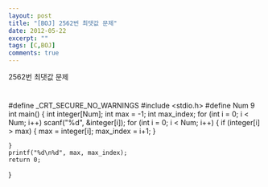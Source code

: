 ```yaml
---
layout: post
title: "[BOJ] 2562번 최댓값 문제"
date: 2012-05-22
excerpt: ""
tags: [C,BOJ]
comments: true
---
```

2562번 최댓값 문제

#
#define _CRT_SECURE_NO_WARNINGS
#include <stdio.h>
#define Num 9
int main()
{
	int integer[Num];
	int max = -1;
	int max_index;
	for (int i = 0; i < Num; i++)
		scanf("%d", &integer[i]);
	for (int i = 0; i < Num; i++)
	{
		if (integer[i] > max)
		{
			max = integer[i];
			max_index = i+1;
		}

	}
	printf("%d\n%d", max, max_index);
	return 0;
}
#
